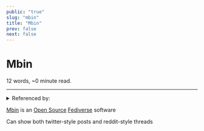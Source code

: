 ```yaml
---
public: "true"
slug: "mbin"
title: "Mbin"
prev: false
next: false
---
```

<script setup>
import { data } from '../../git.data.ts';
import { useData } from 'vitepress';
const pageData = useData();
</script>
<h1 class="p-name">Mbin</h1>
<p>12 words, ~0 minute read. <span v-html="data[`site/${pageData.page.value.relativePath}`]" /></p>
<hr/>

<details><summary>Referenced by:</summary><a href="/garden/incremental-social/index.md">Incremental Social</a></details>

[Mbin](https://github.com/MbinOrg/mbin) is an [Open Source](/garden/open-source/index.md) [Fediverse](/garden/fediverse/index.md) software

Can show both twitter-style posts and reddit-style threads